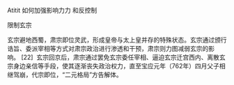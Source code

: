 Atitit 如何加强影响力力 和反控制


限制玄宗

玄宗避地西蜀，肃宗即位灵武，形成皇帝与太上皇并存的特殊状态。玄宗通过颁行诰旨、委派宰相等方式对肃宗政治进行渗透和干预，肃宗则力图减弱玄宗的影响。 [22]  玄宗回京后，肃宗通过罢免玄宗委任宰相、逼迫玄宗迁宫西内、离散玄宗身边亲信等手段，使其逐渐丧失政治权力，直至宝应元年（762年）四月父子相继驾崩，代宗即位，“二元格局”方告解体。

